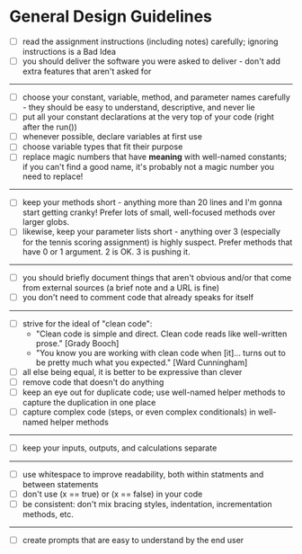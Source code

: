 # General Design Guidelines

- [ ] read the assignment instructions (including notes) carefully; ignoring instructions is a Bad Idea
- [ ] you should deliver the software you were asked to deliver - don't add extra features that aren't asked for

---

- [ ] choose your constant, variable, method, and parameter names carefully - they should be easy to understand, descriptive, and never lie
- [ ] put all your constant declarations at the very top of your code (right after the run())
- [ ] whenever possible, declare variables at first use
- [ ] choose variable types that fit their purpose
- [ ] replace magic numbers that have **meaning** with well-named constants; if you can't find a good name, it's probably not a magic number you need to replace!

---

- [ ] keep your methods short - anything more than 20 lines and I'm gonna start getting cranky! Prefer lots of small, well-focused methods over larger globs.
- [ ] likewise, keep your parameter lists short - anything over 3 (especially for the tennis scoring assignment) is highly suspect. Prefer methods that have 0 or 1 argument. 2 is OK. 3 is pushing it.

---

- [ ] you should briefly document things that aren't obvious and/or that come from external sources (a brief note and a URL is fine)
- [ ] you don't need to comment code that already speaks for itself

---

- [ ] strive for the ideal of "clean code": 
   - "Clean code is simple and direct. Clean code reads like well-written prose." [Grady Booch]
   - "You know you are working with clean code when [it]... turns out to be pretty much what you expected." [Ward Cunningham]
- [ ] all else being equal, it is better to be expressive than clever
- [ ] remove code that doesn't do anything
- [ ] keep an eye out for duplicate code; use well-named helper methods to capture the duplication in one place
- [ ] capture complex code (steps, or even complex conditionals) in well-named helper methods

---

- [ ] keep your inputs, outputs, and calculations separate

---

- [ ] use whitespace to improve readability, both within statments and between statements
- [ ] don't use (x == true) or (x == false) in your code
- [ ] be consistent: don't mix bracing styles, indentation, incrementation methods, etc.

---

- [ ] create prompts that are easy to understand by the end user

